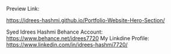 Preview Link:

https://idrees-hashmi.github.io/Portfolio-Website-Hero-Section/

Syed Idrees Hashmi
Behance Account: https://www.behance.net/idrees7720 
My Linkdine Profile: https://www.linkedin.com/in/idrees-hashmi7720/
